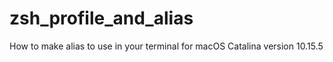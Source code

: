 # zsh_profile_and_alias

How to make alias to use in your terminal for macOS Catalina version 10.15.5
